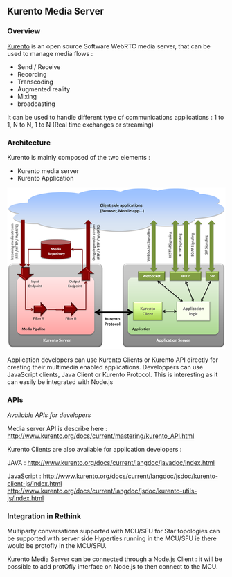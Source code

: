 ## Kurento Media Server

### Overview

[Kurento](http://www.kurento.org/) is an open source Software WebRTC media server, that can be used to manage media flows :

- Send / Receive
- Recording
- Transcoding
- Augmented reality
- Mixing
- broadcasting

It can be used to handle different type of communications applications : 1 to 1, N to N, 1 to N
(Real time exchanges or streaming)


### Architecture

Kurento is mainly composed of the two elements :
- Kurento media server
- Kurento Application

![Figure @sota-kurento-arch: Kurento Architecture](Architecture-Kurento.png) 

Application developers can use Kurento Clients or Kurento API directly for creating their multimedia enabled applications.
Developpers can use JavaScript clients, Java Client or Kurento Protocol. This is interesting as it can easily be integrated with Node.js


### APIs

*Available APIs for developers*

Media server API is describe here :
http://www.kurento.org/docs/current/mastering/kurento_API.html

Kurento Clients are also available for application developers :

JAVA :
http://www.kurento.org/docs/current/langdoc/javadoc/index.html

JavaScript :
http://www.kurento.org/docs/current/langdoc/jsdoc/kurento-client-js/index.html
http://www.kurento.org/docs/current/langdoc/jsdoc/kurento-utils-js/index.html

### Integration in Rethink

Multiparty conversations supported with MCU/SFU for Star topologies can be supported with server side Hyperties running in the MCU/SFU ie there would be protofly in the MCU/SFU.

Kurento Media Server can be connected through a Node.js Client : it will be possible to add protOfly interface on Node.js to then connect to the MCU.

